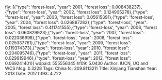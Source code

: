 fly: [{"type": 'forest-loss', "year": 2001, "forest loss": 0.008438237},{"type": 'forest-loss', "year": 2002, "forest loss": 0.124905278},{"type": 'forest-loss', "year": 2003, "forest loss": 0.05615391},{"type": 'forest-loss', "year": 2004, "forest loss": 0.026887282},{"type": 'forest-loss', "year": 2005, "forest loss": 0.411741555},{"type": 'forest-loss', "year": 2006, "forest loss": 0.060829923},{"type": 'forest-loss', "year": 2007, "forest loss": 0.022036998},{"type": 'forest-loss', "year": 2008, "forest loss": 0.025037761},{"type": 'forest-loss', "year": 2009, "forest loss": 0.119374373},{"type": 'forest-loss', "year": 2010, "forest loss": 0.204095746},{"type": 'forest-loss', "year": 2011, "forest loss": 0.029619946},{"type": 'forest-loss', "year": 2012, "forest loss": 0.069241401}]
wdpaid: 555556045
hf09: 5.0430
Author: IUCN, UQ and WCS
hfcg: 0.3228
Tags: China
fc: 209.8113211
Title: Xinjiang Tianshan
Year: 2013
Date: 2017
hf93: 4.722
